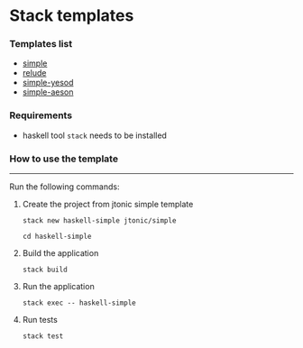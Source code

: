 # Stack templates

### Templates list
- [simple](./simple.hsfiles)
- [relude](./relude.hsfiles)
- [simple-yesod](./simple-yesod.hsfiles)
- [simple-aeson](./simple-aeson.hsfiles)

### Requirements

- haskell tool `stack` needs to be installed

### How to use the template
---
Run the following commands:
1. Create the project from jtonic simple template

    `stack new haskell-simple jtonic/simple`

    `cd haskell-simple`

2. Build the application

    `stack build`

3. Run the application

    `stack exec -- haskell-simple`

4. Run tests

    `stack test`
